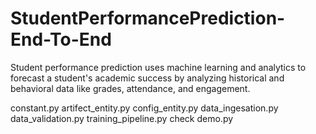 # StudentPerformancePrediction-End-To-End
Student performance prediction uses machine learning and analytics to forecast a student's academic success by analyzing historical and behavioral data like grades, attendance, and engagement.

constant.py
artifect_entity.py
config_entity.py
data_ingesation.py
data_validation.py
training_pipeline.py
check demo.py



